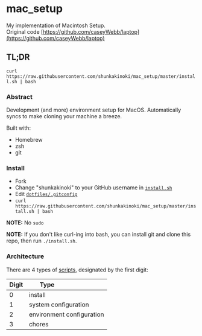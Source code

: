 # mac_setup

My implementation of Macintosh Setup.  
Original code [https://github.com/caseyWebb/laptop](https://github.com/caseyWebb/laptop)

## TL;DR

`curl https://raw.githubusercontent.com/shunkakinoki/mac_setup/master/install.sh | bash`

### Abstract

Development (and more) environment setup for MacOS. Automatically syncs to make cloning your machine a breeze.

Built with:

- Homebrew
- zsh
- git

### Install

- Fork
- Change "shunkakinoki" to your GitHub username in [`install.sh`](./install.sh)
- Edit [`dotfiles/.gitconfig`](./dotfiles/.gitconfig)
- `curl https://raw.githubusercontent.com/shunkakinoki/mac_setup/master/install.sh | bash`

**NOTE:** No `sudo`

**NOTE:** If you don't like curl-ing into bash, you can install git and clone this repo, then run `./install.sh`.

### Architecture

There are 4 types of [scripts](./scripts), designated by the first digit:

| Digit | Type                          |
|-------|-------------------------------|
| 0     | install                       |
| 1     | system configuration          |
| 2     | environment configuration     |
| 3     | chores                        |
